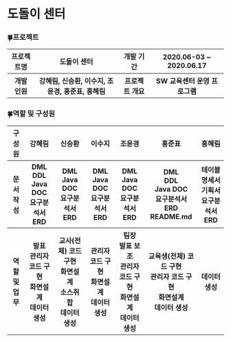# 도돌이 센터


### :four_leaf_clover:프로젝트
<table>
  <tr>
    <th>프로젝트명</th>
    <th>도돌이 센터</th>
    <th>개발 기간</th>
    <th>2020.06-03 ~ 2020.06.17</th>
  </tr>
  <tr>
    <th>개발 인원</th>
    <th>강혜림, 신승환, 이수지, 조윤경, 홍준표, 홍혜림</th>
    <th>프로젝트 개요</th>
    <th>SW 교육센터 운영 프로그램</th>
  </tr>
</table>

### :four_leaf_clover:역할 및 구성원
<table> 
  <tr>
      <th>구성원</th>
      <th>강혜림</th>
      <th>신승환</th>
      <th>이수지</th>
      <th>조윤경</th>
      <th>홍준표</th>
      <th>홍혜림</th>
  </tr>
   <tr>
      <th>문서 작성</th>
      <th>DML<br>DDL<br>Java DOC<br>요구분석서<br>ERD</th>
      <th>DML<br>Java DOC<br>요구분석서<br>ERD</th>
      <th>DML<br>Java DOC<br>요구분석서<br>ERD</th>
      <th>DML<br>Java DOC<br>요구분석서<br>ERD</th>
      <th>DML<br>DDL<br>Java DOC<br>요구분석서<br>ERD<br>README.md</th>
      <th>테이블 명세서<br>기획서<br>요구분석서<br>ERD</th>
  </tr>
    <tr>
      <th>역할<br>및<br>업무</th>
      <th>발표<br>관리자 코드 구현<br>화면설계<br>데이터 생성</th>
      <th>교사(전체) 코드 구현<br>화면설계<br>소스취합<br>데이터 생성</th>
      <th>관리자 코드 구현<br>화면설계<br>데이터 생성</th>
      <th>팀장<br>발표 보조<br>관리자 코드 구현<br>화면설계<br>데이터 생성</th>
      <th>교육생(전체) 코드 구현<br>관리자 코드 구현<br>화면설계<br>데이터 생성</th>
      <th>데이터 생성</th>
  </tr>
</table>
